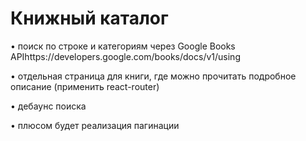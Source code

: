 # Книжный каталог 

• поиск по строке и категориям через Google Books APIhttps://developers.google.com/books/docs/v1/using

• отдельная страница для книги, где можно прочитать подробное описание (применить react-router)

• дебаунс поиска

• плюсом будет реализация пагинации
